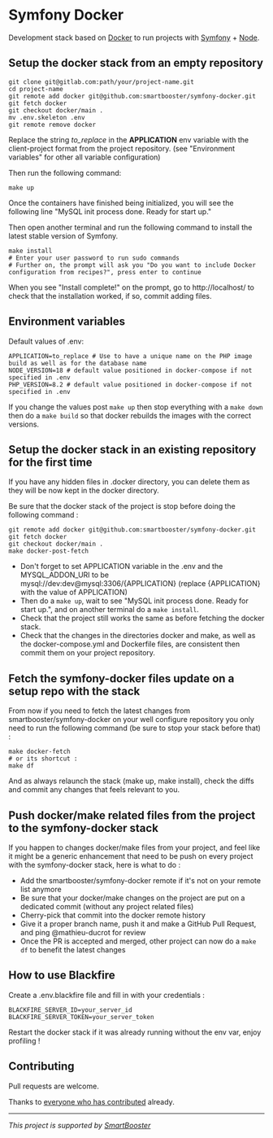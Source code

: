 # Symfony Docker

Development stack based on [Docker](https://www.docker.com/) to run projects with [Symfony](https://symfony.com) + [Node](https://nodejs.org/fr).

## Setup the docker stack from an empty repository

```shell
git clone git@gitlab.com:path/your/project-name.git
cd project-name
git remote add docker git@github.com:smartbooster/symfony-docker.git
git fetch docker
git checkout docker/main .
mv .env.skeleton .env
git remote remove docker
```

Replace the string *to_replace* in the **APPLICATION** env variable with the client-project format from the project repository.
(see "Environment variables" for other all variable configuration)

Then run the following command:
```shell
make up
```

Once the containers have finished being initialized, you will see the following line "MySQL init process done. Ready for start up."

Then open another terminal and run the following command to install the latest stable version of Symfony.

```shell
make install
# Enter your user password to run sudo commands
# Further on, the prompt will ask you "Do you want to include Docker configuration from recipes?", press enter to continue
```

When you see "Install complete!" on the prompt, go to http://localhost/ to check that the installation worked, if so, commit adding files.

## Environment variables

Default values of .env:

```dotenv
APPLICATION=to_replace # Use to have a unique name on the PHP image build as well as for the database name
NODE_VERSION=18 # default value positioned in docker-compose if not specified in .env
PHP_VERSION=8.2 # default value positioned in docker-compose if not specified in .env
```

If you change the values post `make up` then stop everything with a `make down` then do a `make build` so that docker rebuilds the images with the correct versions.

## Setup the docker stack in an existing repository for the first time

If you have any hidden files in .docker directory, you can delete them as they will be now kept in the docker directory.

Be sure that the docker stack of the project is stop before doing the following command :

```shell
git remote add docker git@github.com:smartbooster/symfony-docker.git
git fetch docker
git checkout docker/main .
make docker-post-fetch
```

- Don't forget to set APPLICATION variable in the .env and the MYSQL_ADDON_URI to be mysql://dev:dev@mysql:3306/{APPLICATION} (replace {APPLICATION} with the value of APPLICATION)
- Then do a `make up`, wait to see "MySQL init process done. Ready for start up.", and on another terminal do a `make install`.
- Check that the project still works the same as before fetching the docker stack.
- Check that the changes in the directories docker and make, as well as the docker-compose.yml and Dockerfile files, are consistent then commit them on your project repository.

## Fetch the symfony-docker files update on a setup repo with the stack

From now if you need to fetch the latest changes from smartbooster/symfony-docker on your well configure repository you only need to run the following command (be sure to stop your stack before that) :

```shell
make docker-fetch 
# or its shortcut : 
make df
```

And as always relaunch the stack (make up, make install), check the diffs and commit any changes that feels relevant to you.

## Push docker/make related files from the project to the symfony-docker stack

If you happen to changes docker/make files from your project, and feel like it might be a generic enhancement that need to be push on every project with the symfony-docker stack, here is what to do :

- Add the smartbooster/symfony-docker remote if it's not on your remote list anymore
- Be sure that your docker/make changes on the project are put on a dedicated commit (without any project related files)
- Cherry-pick that commit into the docker remote history
- Give it a proper branch name, push it and make a GitHub Pull Request, and ping @mathieu-ducrot for review
- Once the PR is accepted and merged, other project can now do a `make df` to benefit the latest changes

## How to use Blackfire

Create a .env.blackfire file and fill in with your credentials :

```dotenv
BLACKFIRE_SERVER_ID=your_server_id
BLACKFIRE_SERVER_TOKEN=your_server_token
```

Restart the docker stack if it was already running without the env var, enjoy profiling !

## Contributing

Pull requests are welcome.

Thanks to [everyone who has contributed](https://github.com/smartbooster/symfony-docker/contributors) already.

---

*This project is supported by [SmartBooster](https://www.smartbooster.io)*
